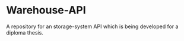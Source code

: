 # Warehouse-API
A repository for an storage-system API which is being developed for a diploma thesis.
